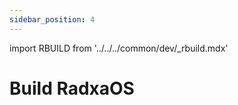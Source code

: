 ```yaml
---
sidebar_position: 4
---
```


import RBUILD from '../../../common/dev/\_rbuild.mdx'

# Build RadxaOS

<RBUILD />
